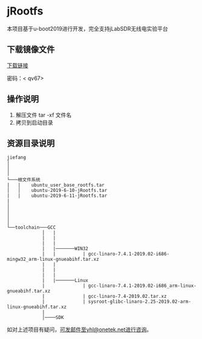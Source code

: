 # jRootfs
本项目基于u-boot2019进行开发，完全支持jLabSDR无线电实验平台<br>

## 下载镜像文件
 [下载链接](https://pan.baidu.com/s/1xDd23e0vy_9NyTiGJP1yRQ)<br>

 密码：< qv67>
## 操作说明
1. 解压文件 tar -xf 文件名<br>
2. 拷贝到启动目录



## 资源目录说明  

```
jiefang
│   
│       
│
└───根文件系统
|   |    ubuntu_user_base_rootfs.tar
│   │    ubuntu-2019-6-10-jRootfs.tar
|   |    ubuntu-2019-6-11-jRootfs.tar
|      
│     
│   
│   
│       
└──toolchain───GCC
             │   |   
             |   |
             |   |
             |   |───────WIN32
             |   |          | gcc-linaro-7.4.1-2019.02-i686-mingw32_arm-linux-gnueabihf.tar.xz
             |   |
             |   |   
             |   |
             |   |───────Linux
             |              | gcc-linaro-7.4.1-2019.02-i686_arm-linux-gnueabihf.tar.xz
             |              | gcc-linaro-7.4-2019.02.tar.xz
             |              | sysroot-glibc-linaro-2.25-2019.02-arm-linux-gnueabihf.tar.xz 
             |
             │────SDK  
```
如对上述项目有疑问，可发邮件至yhl@onetek.net进行咨询。